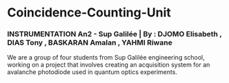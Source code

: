 # Coincidence-Counting-Unit
### INSTRUMENTATION An2 - Sup Galilée | By : DJOMO Elisabeth , DIAS Tony , BASKARAN Amalan , YAHMI Riwane

We are a group of four students from Sup Galilée engineering school, working on a project that involves creating an acquisition system for an avalanche photodiode used in quantum optics experiments.


